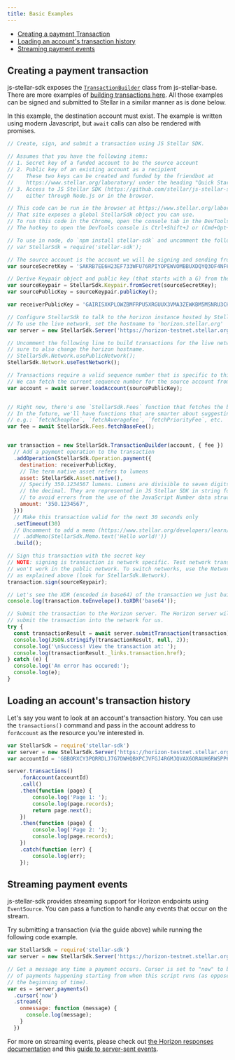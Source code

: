 ```yaml
---
title: Basic Examples
---
```


- [Creating a payment Transaction](#creating-a-payment-transaction)
- [Loading an account's transaction history](#loading-an-accounts-transaction-history)
- [Streaming payment events](#streaming-payment-events)

## Creating a payment transaction

js-stellar-sdk exposes the [`TransactionBuilder`](https://github.com/stellar/js-stellar-base/blob/master/src/transaction_builder.js) class from js-stellar-base.  There are more examples of [building transactions here](https://www.stellar.org/developers/js-stellar-base/learn/base-examples.html). All those examples can be signed and submitted to Stellar in a similar manner as is done below.

In this example, the destination account must exist. The example is written 
using modern Javascript, but `await` calls can also be rendered with promises.

```javascript
// Create, sign, and submit a transaction using JS Stellar SDK.

// Assumes that you have the following items:
// 1. Secret key of a funded account to be the source account
// 2. Public key of an existing account as a recipient
//    These two keys can be created and funded by the friendbot at
//    https://www.stellar.org/laboratory/ under the heading "Quick Start: Test Account"
// 3. Access to JS Stellar SDK (https://github.com/stellar/js-stellar-sdk)
//    either through Node.js or in the browser.

// This code can be run in the browser at https://www.stellar.org/laboratory/
// That site exposes a global StellarSdk object you can use.
// To run this code in the Chrome, open the console tab in the DevTools.
// The hotkey to open the DevTools console is Ctrl+Shift+J or (Cmd+Opt+J on Mac).

// To use in node, do `npm install stellar-sdk` and uncomment the following line.
// var StellarSdk = require('stellar-sdk');

// The source account is the account we will be signing and sending from.
var sourceSecretKey = 'SAKRB7EE6H23EF733WFU76RPIYOPEWVOMBBUXDQYQ3OF4NF6ZY6B6VLW';

// Derive Keypair object and public key (that starts with a G) from the secret
var sourceKeypair = StellarSdk.Keypair.fromSecret(sourceSecretKey);
var sourcePublicKey = sourceKeypair.publicKey();

var receiverPublicKey = 'GAIRISXKPLOWZBMFRPU5XRGUUX3VMA3ZEWKBM5MSNRU3CHV6P4PYZ74D';

// Configure StellarSdk to talk to the horizon instance hosted by Stellar.org
// To use the live network, set the hostname to 'horizon.stellar.org'
var server = new StellarSdk.Server('https://horizon-testnet.stellar.org');

// Uncomment the following line to build transactions for the live network. Be
// sure to also change the horizon hostname.
// StellarSdk.Network.usePublicNetwork();
StellarSdk.Network.useTestNetwork();

// Transactions require a valid sequence number that is specific to this account.
// We can fetch the current sequence number for the source account from Horizon.
var account = await server.loadAccount(sourcePublicKey);


// Right now, there's one `StellarSdk.Fees` function that fetches the base fee.
// In the future, we'll have functions that are smarter about suggesting fees,
// e.g.: `fetchCheapFee`, `fetchAverageFee`, `fetchPriorityFee`, etc.
var fee = await StellarSdk.Fees.fetchBaseFee();


var transaction = new StellarSdk.TransactionBuilder(account, { fee })
  // Add a payment operation to the transaction
  .addOperation(StellarSdk.Operation.payment({
    destination: receiverPublicKey,
    // The term native asset refers to lumens
    asset: StellarSdk.Asset.native(),
    // Specify 350.1234567 lumens. Lumens are divisible to seven digits past
    // the decimal. They are represented in JS Stellar SDK in string format
    // to avoid errors from the use of the JavaScript Number data structure.
    amount: '350.1234567',
  }))
  // Make this transaction valid for the next 30 seconds only
  .setTimeout(30)
  // Uncomment to add a memo (https://www.stellar.org/developers/learn/concepts/transactions.html)
  // .addMemo(StellarSdk.Memo.text('Hello world!'))
  .build();

// Sign this transaction with the secret key
// NOTE: signing is transaction is network specific. Test network transactions
// won't work in the public network. To switch networks, use the Network object
// as explained above (look for StellarSdk.Network).
transaction.sign(sourceKeypair);

// Let's see the XDR (encoded in base64) of the transaction we just built
console.log(transaction.toEnvelope().toXDR('base64'));

// Submit the transaction to the Horizon server. The Horizon server will then
// submit the transaction into the network for us.
try {
  const transactionResult = await server.submitTransaction(transaction);
  console.log(JSON.stringify(transactionResult, null, 2));
  console.log('\nSuccess! View the transaction at: ');
  console.log(transactionResult._links.transaction.href);
} catch (e) {
  console.log('An error has occured:');
  console.log(e);
}
```

## Loading an account's transaction history

Let's say you want to look at an account's transaction history.  You can use the `transactions()` command and pass in the account address to `forAccount` as the resource you're interested in.

```javascript
var StellarSdk = require('stellar-sdk')
var server = new StellarSdk.Server('https://horizon-testnet.stellar.org');
var accountId = 'GBBORXCY3PQRRDLJ7G7DWHQBXPCJVFGJ4RGMJQVAX6ORAUH6RWSPP6FM';

server.transactions()
    .forAccount(accountId)
    .call()
    .then(function (page) {
        console.log('Page 1: ');
        console.log(page.records);
        return page.next();
    })
    .then(function (page) {
        console.log('Page 2: ');
        console.log(page.records);
    })
    .catch(function (err) {
        console.log(err);
    });
```

## Streaming payment events

js-stellar-sdk provides streaming support for Horizon endpoints using `EventSource`.  You can pass a function to handle any events that occur on the stream.

Try submitting a transaction (via the guide above) while running the following code example.
```javascript
var StellarSdk = require('stellar-sdk')
var server = new StellarSdk.Server('https://horizon-testnet.stellar.org');

// Get a message any time a payment occurs. Cursor is set to "now" to be notified
// of payments happening starting from when this script runs (as opposed to from
// the beginning of time).
var es = server.payments()
  .cursor('now')
  .stream({
    onmessage: function (message) {
      console.log(message);
    }
  })
```

For more on streaming events, please check out [the Horizon responses documentation](https://www.stellar.org/developers/horizon/learn/responses.html#streaming) and this [guide to server-sent events](https://developer.mozilla.org/en-US/docs/Web/API/Server-sent_events/Using_server-sent_events).
